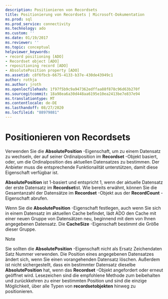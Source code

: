 ```yaml
---
description: Positionieren von Recordsets
title: Positionierung von Recordsets | Microsoft-Dokumentation
ms.prod: sql
ms.prod_service: connectivity
ms.technology: ado
ms.custom: ''
ms.date: 01/19/2017
ms.reviewer: ''
ms.topic: conceptual
helpviewer_keywords:
- record positioning [ADO]
- Recordset object [ADO]
- repositioning record [ADO]
- AbsolutePosition property [ADO]
ms.assetid: c8f6fbcb-6675-4133-b37e-430de43949c1
author: rothja
ms.author: jroth
ms.openlocfilehash: 1f97f5b9c9a947362edffaa88f878c96d63b270f
ms.sourcegitcommit: 18a98ea6a30d448aa6195e10ea2413be7e837e94
ms.translationtype: MT
ms.contentlocale: de-DE
ms.lasthandoff: 08/27/2020
ms.locfileid: "88979881"
---
```

# <a name="recordset-positioning"></a>Positionieren von Recordsets
Verwenden Sie die **AbsolutePosition** -Eigenschaft, um zu einem Datensatz zu wechseln, der auf seiner Ordinalposition im **Recordset** -Objekt basiert, oder, um die Ordinalposition des aktuellen Datensatzes zu bestimmen. Der Anbieter muss die entsprechende Funktionalität unterstützen, damit diese Eigenschaft verfügbar ist.  
  
 **AbsolutePosition** ist 1-basiert und entspricht 1, wenn der aktuelle Datensatz der erste Datensatz im **Recordset**ist. Wie bereits erwähnt, können Sie die Gesamtanzahl der Datensätze im **Recordset** -Objekt aus der **RecordCount** -Eigenschaft abrufen.  
  
 Wenn Sie die **AbsolutePosition** -Eigenschaft festlegen, auch wenn Sie sich in einem Datensatz im aktuellen Cache befindet, lädt ADO den Cache mit einer neuen Gruppe von Datensätzen neu, beginnend mit dem von Ihnen angegebenen Datensatz. Die **CacheSize** -Eigenschaft bestimmt die Größe dieser Gruppe.  
  
> [!NOTE]
>  Sie sollten die **AbsolutePosition** -Eigenschaft nicht als Ersatz Zeichendaten Satz Nummer verwenden. Die Position eines angegebenen Datensatzes ändert sich, wenn Sie einen vorangehenden Datensatz löschen. Außerdem ist nicht sichergestellt, dass ein bestimmter Datensatz dieselbe **AbsolutePosition** hat, wenn das **Recordset** -Objekt angefordert oder erneut geöffnet wird. Lesezeichen sind die empfohlene Methode zum beibehalten und zurückkehren zu einer bestimmten Position und sind die einzige Möglichkeit, über alle Typen von **recordsetobjekten** hinweg zu positionieren.
